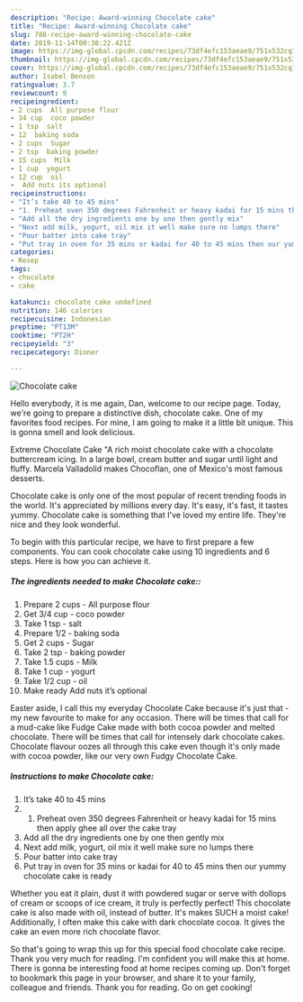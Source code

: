 ```yaml
---
description: "Recipe: Award-winning Chocolate cake"
title: "Recipe: Award-winning Chocolate cake"
slug: 788-recipe-award-winning-chocolate-cake
date: 2019-11-14T00:38:22.421Z
image: https://img-global.cpcdn.com/recipes/73df4efc153aeae9/751x532cq70/chocolate-cake-recipe-main-photo.jpg
thumbnail: https://img-global.cpcdn.com/recipes/73df4efc153aeae9/751x532cq70/chocolate-cake-recipe-main-photo.jpg
cover: https://img-global.cpcdn.com/recipes/73df4efc153aeae9/751x532cq70/chocolate-cake-recipe-main-photo.jpg
author: Isabel Benson
ratingvalue: 3.7
reviewcount: 9
recipeingredient:
- 2 cups  All purpose flour
- 34 cup  coco powder
- 1 tsp  salt
- 12  baking soda
- 2 cups  Sugar
- 2 tsp  baking powder
- 15 cups  Milk
- 1 cup  yogurt
- 12 cup  oil
-  Add nuts its optional
recipeinstructions:
- "It’s take 40 to 45 mins"
- "1. Preheat oven 350 degrees Fahrenheit or heavy kadai for 15 mins then apply ghee all over the cake tray"
- "Add all the dry ingredients one by one then gently mix"
- "Next add milk, yogurt, oil mix it well make sure no lumps there"
- "Pour batter into cake tray"
- "Put tray in oven for 35 mins or kadai for 40 to 45 mins then our yummy chocolate cake is ready"
categories:
- Resep
tags:
- chocolate
- cake

katakunci: chocolate cake undefined
nutrition: 146 calories
recipecuisine: Indonesian
preptime: "PT13M"
cooktime: "PT2H"
recipeyield: "3"
recipecategory: Dinner

---
```



![Chocolate cake](https://img-global.cpcdn.com/recipes/73df4efc153aeae9/751x532cq70/chocolate-cake-recipe-main-photo.jpg)

Hello everybody, it is me again, Dan, welcome to our recipe page. Today, we're going to prepare a distinctive dish, chocolate cake. One of my favorites food recipes. For mine, I am going to make it a little bit unique. This is gonna smell and look delicious.

Extreme Chocolate Cake &#34;A rich moist chocolate cake with a chocolate buttercream icing. In a large bowl, cream butter and sugar until light and fluffy. Marcela Valladolid makes Chocoflan, one of Mexico&#39;s most famous desserts.

Chocolate cake is only one of the most popular of recent trending foods in the world. It's appreciated by millions every day. It's easy, it's fast, it tastes yummy. Chocolate cake is something that I've loved my entire life. They're nice and they look wonderful.


To begin with this particular recipe, we have to first prepare a few components. You can cook chocolate cake using 10 ingredients and 6 steps. Here is how you can achieve it.

##### The ingredients needed to make Chocolate cake::

1. Prepare 2 cups - All purpose flour
1. Get 3/4 cup - coco powder
1. Take 1 tsp - salt
1. Prepare 1/2 - baking soda
1. Get 2 cups - Sugar
1. Take 2 tsp - baking powder
1. Take 1.5 cups - Milk
1. Take 1 cup - yogurt
1. Take 1/2 cup - oil
1. Make ready  Add nuts it’s optional


Easter aside, I call this my everyday Chocolate Cake because it&#39;s just that - my new favourite to make for any occasion. There will be times that call for a mud-cake like Fudge Cake made with both cocoa powder and melted chocolate. There will be times that call for intensely dark chocolate cakes. Chocolate flavour oozes all through this cake even though it&#39;s only made with cocoa powder, like our very own Fudgy Chocolate Cake. 

##### Instructions to make Chocolate cake:

1. It’s take 40 to 45 mins
1. 1. Preheat oven 350 degrees Fahrenheit or heavy kadai for 15 mins then apply ghee all over the cake tray
1. Add all the dry ingredients one by one then gently mix
1. Next add milk, yogurt, oil mix it well make sure no lumps there
1. Pour batter into cake tray
1. Put tray in oven for 35 mins or kadai for 40 to 45 mins then our yummy chocolate cake is ready


Whether you eat it plain, dust it with powdered sugar or serve with dollops of cream or scoops of ice cream, it truly is perfectly perfect! This chocolate cake is also made with oil, instead of butter. It&#39;s makes SUCH a moist cake! Additionally, I often make this cake with dark chocolate cocoa. It gives the cake an even more rich chocolate flavor. 

So that's going to wrap this up for this special food chocolate cake recipe. Thank you very much for reading. I'm confident you will make this at home. There is gonna be interesting food at home recipes coming up. Don't forget to bookmark this page in your browser, and share it to your family, colleague and friends. Thank you for reading. Go on get cooking!
